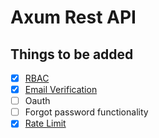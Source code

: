 # Axum Rest API

## Things to be added
- [x] [RBAC](https://github.com/kunalsinghdadhwal/axum-rest/commit/d3fcd550d1c037e58e0d8479e99ed1eb0aeae675)
- [x] [Email Verification](https://github.com/kunalsinghdadhwal/axum-rest/commit/8145e7e422deb2d64b42c4d45f5d9d71d93d97c4)
- [ ] Oauth
- [ ] Forgot password functionality
- [x] [Rate Limit](https://github.com/kunalsinghdadhwal/axum-rest/commit/dd770a04cfe0598d5b66f9bccd2cbb38d8605aa9)
